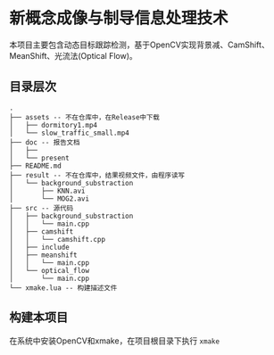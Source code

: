 # 新概念成像与制导信息处理技术

本项目主要包含动态目标跟踪检测，基于OpenCV实现背景减、CamShift、MeanShift、光流法(Optical Flow)。


## 目录层次

```
.
├── assets -- 不在仓库中，在Release中下载
│   ├── dormitory1.mp4
│   └── slow_traffic_small.mp4
├── doc -- 报告文档
│   ├──
│   └── present
├── README.md
├── result -- 不在仓库中，结果视频文件，由程序读写
│   └── background_substraction
│       ├── KNN.avi
│       └── MOG2.avi
├── src -- 源代码
│   ├── background_substraction
│   │   └── main.cpp
│   ├── camshift
│   │   └── camshift.cpp
│   ├── include
│   ├── meanshift
│   │   └── main.cpp
│   └── optical_flow
│       └── main.cpp
└── xmake.lua -- 构建描述文件
```


## 构建本项目

在系统中安装OpenCV和xmake，在项目根目录下执行 `xmake`